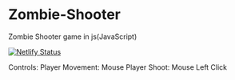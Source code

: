 # Zombie-Shooter
Zombie Shooter game in js(JavaScript)

[![Netlify Status](https://api.netlify.com/api/v1/badges/09d8fc22-d87a-4e5d-9573-d680c4db02fe/deploy-status)](https://zombie-shooter.netlify.com/)

Controls: Player Movement: Mouse
	  Player Shoot: Mouse Left Click 